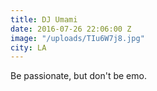 ```yaml
---
title: DJ Umami
date: 2016-07-26 22:06:00 Z
image: "/uploads/TIu6W7j8.jpg"
city: LA
---
```


Be passionate, but don't be emo.